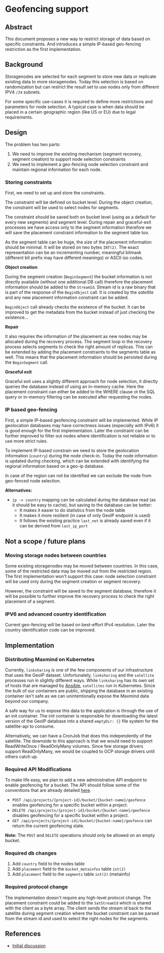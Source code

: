 # Geofencing support

## Abstract

This document proposes a new way to restrict storage of data based on specific constraints. And introduces a simple IP-based geo-fencing restriction as the first implementation.

## Background

Storagenodes are selected for each segment to store new data or replicate existing data to more storagenodes. Today this selection is based on randomization but can restrict the result set to use nodes only from different IPV4 `/24` subnets.

For some specific use-cases it is required to define more restrictions and parameters for node selection. A typical case is when data should be placed in a certain geographic region (like US or EU) due to legal requirements.

## Design

The problem has two parts:
 1. We need to improve the existing mechanism (segment recovery, segment creation) to support node selection constraints 
 2. We need to implement a geo-fencing node selection constraint and maintain regional information for each node.

### Storing constraints

First, we need to set up and store the constraints.

The constraint will be defined on bucket level. During the object creation, the constraint will be used to select nodes for segments.

The constraint should be saved both on bucket level (using as a default for every new segments) and segment level. During repair and graceful-exit processes we have access only to the segment information therefore we will save the placement constraint information to the segment table too.

As the segment table can be huge, the size of the placement information should be minimal. It will be stored on two bytes `INT(2)`. The exact representation can be an incrementing number, meaningful bitmask (different bit prefix may have different meanings) or ASCII iso codes.

**Object creation**:

During the segment creation (`BeginSegment`) the bucket information is not directly available (without one additional DB call) therefore the placement information should be added to the `StreamId`. Stream id is a raw binary that is part of the response of the `BeginObject` call. It is created by the *satellite* and any new placement information constraint can be added. 

`BeginObject` call already checks the existence of the bucket. It can be improved to get the metadata from the bucket instead of just checking the existence...

**Repair** 

It also requires the information of the placement as new nodes may be allocated during the recovery process. The segment loop in the recovery process selects segments to check the right amount of replicas. This can be extended by adding the placement constraints to the segments table as well. This means that the placement information should be persisted during the `BeginSegment` call.
 
 **Graceful exit**
 
Graceful exit uses a slightly different approach for node selection, it directly queries the database instead of using an in-memory cache. Here the placement constraint can either be added to the WHERE clause ot the SQL query or in-memory filtering can be executed after requesting the nodes.

 
### IP based geo-fencing

First, a simple IP-based geofencing constraint will be implemented. While IP geolocation databases may have correctness issues (especially with IPv6) it is good enough for the first implementation. Later the constraint can be further improved to filter out nodes where identification is not reliable or to use more strict rules.

To implement IP-based constrain we need to store the geolocation information (`country`) during the node check-in. Today the node information is updated during checking, which can be extended with identifying the regional information based on a geo-ip database.

In case of the region can not be identified we can exclude the node from geo-fenced node selection.

**Alternatives:**
 * `ip -> country` mapping can be calculated during the database read (as it should be easy to cache), but saving to the database can be better:
     * It makes it easier to do statistics from the node table
     * It makes it more resilient (in case of only GeoIP endpoint is used)
     * It follows the existing practice `last_net` is already saved even if it can be derived from `last_ip_port`

## Not a scope / future plans

### Moving storage nodes between countries

Some existing storagenodes may be moved between countries. In this case, some of the restricted data may be moved out from the restricted region. The first implementation won't support this case: node selection constraint will be used only during the segment creation or segment recovery.

However, the constraint will be saved to the segment database, therefore it will be possible to further improve the recovery process to check the right placement of a segment.

### IPV6 and advanced country identification

Current geo-fencing will be based on best-effort IPv4 resolution. Later the country identification code can be improved.

## Implementation

### Distributing Maxmind on Kubernetes

Currently, `linksharing` is one of the few components of our infrastructure that uses the GeoIP dataset. Unfortunately, `linksharing` and the `satellite` processes run in slightly different ways. While `linksharing` has its own set of hosts that are managed by [Ansible](https://github.com/storj/infra/blob/49f5b0cface6a4e89513f2d401c3e5344a064f92/ansible/playbooks/linksharing.yaml), `satellites` run in Kubernetes. Since the bulk of our containers are public, shipping the database in an existing container isn't safe as we can unintentionally expose the Maxmind data beyond our company.

A safe way for us to expose this data to the application is through the use of an init container. The init container is responsible for downloading the latest version of the GeoIP database into a shared `emptyDir: {}` file system for the satellite-api to consume.

Alternatively, we can have a CronJob that does this independently of the satellite. The downside to this approach is that we would need to support ReadWriteOnce / ReadOnlyMany volumes. Since few storage drivers support ReadOnlyMany, we would be coupled to GCP storage drivers until others catch up.

### Required API Modifications

To make life easy, we plan to add a new administrative API endpoint to enable geofencing for a bucket. The API should follow some of the conventions that are already detailed [here](https://github.com/storj/storj/blob/main/satellite/admin/README.md).

- `POST /api/projects/{project-id}/bucket/{bucket-name}/geofence` enables geofencing for a specific bucket within a project.
- `DELETE /api/projects/{project-id}/bucket/{bucket-name}/geofence` disables geofencing for a specific bucket within a project.
- `GET /api/projects/{project-id}/bucket/{bucket-name}/geofence` can return the current geofencing state.

**Note:** The `POST` and `DELETE` operations should only be allowed on an empty bucket.

### Required db changes

 1. Add `country` field to the nodes table 
 2. Add `placement` field to the `bucket_metainfos` table `int(2)` 
 3. Add `placement` field to the `segments` table `int(2)` (metainfo)
 
### Required protocol change

The implementation doesn't require any high-level protocol change. The placement constraint could be added to the `SatStreamId` which is shared with the client as a byte array. The client sends the stream id back to the satellite during segment creation where the bucket constraint can be parsed from the stream id and used to select the right nodes for the segments.

## References

* [Initial discussion](https://github.com/storj/storj/issues/694)
